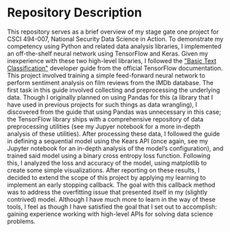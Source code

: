 # Repository Description
This repository serves as a brief overview of my stage gate one project for CSCI 494-007, National Security Data Science in Action. To demonstrate my competency using Python and related data analysis libraries, I implemented an off-the-shelf neural network using TensorFlow and Keras. Given my inexperience with these two high-level libraries, I followed the ["Basic Text Classification"](https://www.tensorflow.org/tutorials/keras/text_classification) developer guide from the official TensorFlow documentation. This project involved training a simple feed-forward neural network to perform sentiment analysis on film reviews from the IMDb database. The first task in this guide involved collecting and preprocessing the underlying data. Though I originally planned on using Pandas for this (a library that I have used in previous projects for such things as data wrangling), I discovered from the guide that using Pandas was unnecessary in this case; the TensorFlow library ships with a comprehensive repository of data preprocessing utilities (see my Jupyer notebook for a more in-depth analysis of these utilities). After processing these data, I followed the guide in defining a sequential model using the Kears API (once again, see my Jupyter notebook for an in-depth analysis of the model’s configuration), and trained said model using a binary cross entropy loss function. Following this, I analyzed the loss and accuracy of the model,  using matplotlib to create some simple visualizations. After reporting on these results, I decided to extend the scope of this project by applying my learning to implement an early stopping callback. The goal with this callback method was to address the overfitting issue that presented itself in my (slightly contrived) model. Although I have much more to learn in the way of these tools, I feel as though I have satisfied the goal that I set out to accomplish: gaining experience working with high-level APIs for solving data science problems.
